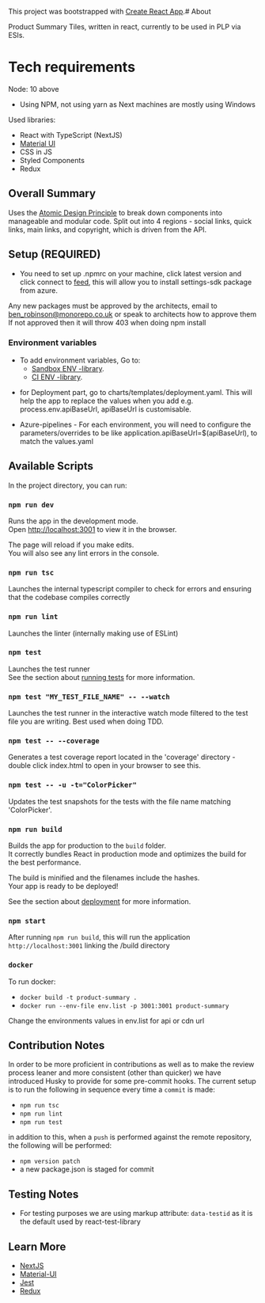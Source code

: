 This project was bootstrapped with [Create React App](https://github.com/facebook/create-react-app).# About

Product Summary Tiles, written in react, currently to be used in PLP via ESIs.

# Tech requirements

Node: 10 above

- Using NPM, not using yarn as Next machines are mostly using Windows

Used libraries:

- React with TypeScript (NextJS)
- [Material UI](https://material-ui.com/)
- CSS in JS
- Styled Components
- Redux

## Overall Summary

Uses the [Atomic Design Principle](https://bradfrost.com/blog/post/atomic-web-design/) to break down components into
manageable and modular code. Split out into 4 regions - social links, quick links, main links, and copyright, which is
driven from the API.

## Setup (REQUIRED)

- You need to set up .npmrc on your machine, click latest version and click connect to
  [feed](https://dev.azure.com/Amido.Ecommerce.TeamModernisation/_packaging?_a=package&feed=&package=settings-sdk&version=1.0.2983&protocolType=Npm&view=versions),
  this will allow you to install settings-sdk package from azure.

Any new packages must be approved by the architects, email to ben_robinson@monorepo.co.uk or speak to architects how to
approve them If not approved then it will throw 403 when doing npm install

### Environment variables

- To add environment variables, Go to:
  - [Sandbox ENV -library](https://dev.azure.com/Amido.Ecommerce.TeamModernisation/_library?itemType=VariableGroups&view=VariableGroupView&variableGroupId=37&path=Sandbox.eCommerce.Footer.Frontend).
  - [CI ENV -library](https://dev.azure.com/Amido.Ecommerce.TeamModernisation/_library?itemType=VariableGroups&view=VariableGroupView&variableGroupId=38&path=CI.eCommerce.Footer.Frontend).

* for Deployment part, go to charts/templates/deployment.yaml. This will help the app to replace the values when you add
  e.g. process.env.apiBaseUrl, apiBaseUrl is customisable.

* Azure-pipelines - For each environment, you will need to configure the parameters/overrides to be like
  application.apiBaseUrl=\$(apiBaseUrl), to match the values.yaml

## Available Scripts

In the project directory, you can run:

### `npm run dev`

Runs the app in the development mode.<br> Open [http://localhost:3001](http://localhost:3001) to view it in the browser.

The page will reload if you make edits.<br> You will also see any lint errors in the console.

### `npm run tsc`

Launches the internal typescript compiler to check for errors and ensuring that the codebase compiles correctly

### `npm run lint`

Launches the linter (internally making use of ESLint)

### `npm test`

Launches the test runner<br> See the section about
[running tests](https://facebook.github.io/create-react-app/docs/running-tests) for more information.

### `npm test "MY_TEST_FILE_NAME" -- --watch`

Launches the test runner in the interactive watch mode filtered to the test file you are writing. Best used when doing
TDD.

### `npm test -- --coverage`

Generates a test coverage report located in the 'coverage' directory - double click index.html to open in your browser
to see this.

### `npm test -- -u -t="ColorPicker"`

Updates the test snapshots for the tests with the file name matching 'ColorPicker'.

### `npm run build`

Builds the app for production to the `build` folder.<br> It correctly bundles React in production mode and optimizes the
build for the best performance.

The build is minified and the filenames include the hashes.<br> Your app is ready to be deployed!

See the section about [deployment](https://facebook.github.io/create-react-app/docs/deployment) for more information.

### `npm start`

After running `npm run build`, this will run the application `http://localhost:3001` linking the /build directory

### `docker`

To run docker:

- `docker build -t product-summary .`
- `docker run --env-file env.list -p 3001:3001 product-summary`

Change the environments values in env.list for api or cdn url

## Contribution Notes

In order to be more proficient in contributions as well as to make the review process leaner and more consistent (other
than quicker) we have introduced Husky to provide for some pre-commit hooks. The current setup is to run the following
in sequence every time a `commit` is made:

- `npm run tsc`
- `npm run lint`
- `npm run test`

in addition to this, when a `push` is performed against the remote repository, the following will be performed:

- `npm version patch`
- a new package.json is staged for commit

## Testing Notes

- For testing purposes we are using markup attribute: `data-testid` as it is the default used by react-test-library

## Learn More

- [NextJS](https://nextjs.org/docs)
- [Material-UI](https://material-ui.com/getting-started/installation/)
- [Jest](https://jestjs.io/docs/en/getting-started.html)
- [Redux](https://redux.js.org/introduction/getting-started/)
